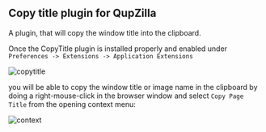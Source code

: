 Copy title plugin for QupZilla
-------------------------------------------------
A plugin, that will copy the window title into the clipboard.

Once the CopyTitle plugin is installed properly and enabled under `Preferences -> Extensions -> Application Extensions`

![copytitle](http://i.imgur.com/NqpYUD5.png)

you will be able to copy the window title or image name in the clipboard by doing a right-mouse-click in the browser window and select `Copy Page Title` from the opening context menu:

![context](http://i.imgur.com/3ewZIZU.png)
